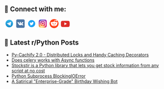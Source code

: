 ## 🔎 Connect with me:
[<img src="https://github.com/bullbesh/bullbesh/blob/main/images/Telegram.png" width="32" height="32" />](https://t.me/bullbesh)
[<img src="https://github.com/bullbesh/bullbesh/blob/main/images/VK.png" width="32" height="32" />](https://vk.com/bullbesh)
[<img src="https://github.com/bullbesh/bullbesh/blob/main/images/Twitter.png" width="32" height="32" />](https://twitter.com/bullbesh1)
[<img src="https://github.com/bullbesh/bullbesh/blob/main/images/Instagram.png" width="32" height="32" />](https://www.instagram.com/bullbesh)
[<img src="https://github.com/bullbesh/bullbesh/blob/main/images/Reddit.png" width="32" height="32" />](https://www.reddit.com/user/bullbesh)
[<img src="https://github.com/bullbesh/bullbesh/blob/main/images/YouTube.png" width="32" height="32" />](https://www.youtube.com/channel/UCtfjRs6uzgq5mfm8S06WTcg)

## 📕 Latest r/Python Posts
<!-- BLOG-POST-LIST:START -->
- [Py-Cachify 2.0 - Distributed Locks and Handy Caching Decorators](https://www.reddit.com/r/Python/comments/1hftk6a/pycachify_20_distributed_locks_and_handy_caching/)
- [Does celery works with Async functions](https://www.reddit.com/r/Python/comments/1hfqwme/does_celery_works_with_async_functions/)
- [Stockstir is a Python library that lets you get stock information from any script at no cost](https://www.reddit.com/r/Python/comments/1hfmmm5/stockstir_is_a_python_library_that_lets_you_get/)
- [Python Subprocess BlockingIOError](https://www.reddit.com/r/Python/comments/1hfgjj2/python_subprocess_blockingioerror/)
- [A Satirical &quot;Enterprise-Grade&quot; Birthday Wishing Bot](https://www.reddit.com/r/Python/comments/1hfaswv/a_satirical_enterprisegrade_birthday_wishing_bot/)
<!-- BLOG-POST-LIST:END -->
